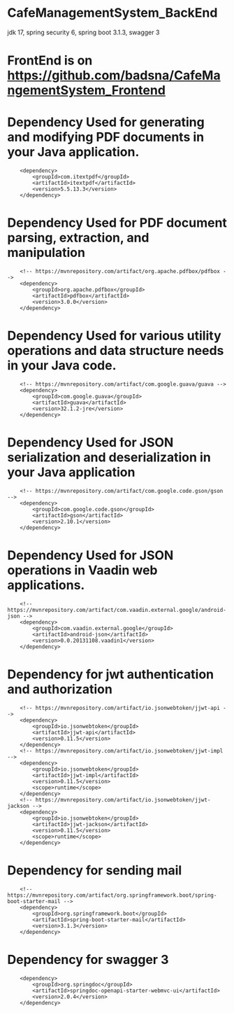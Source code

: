 # CafeManagementSystem_BackEnd
jdk 17, spring security 6, spring boot 3.1.3, swagger 3


# FrontEnd is on https://github.com/badsna/CafeMangementSystem_Frontend 

# Dependency  Used for generating and modifying PDF documents in your Java application.
  <!-- https://mvnrepository.com/artifact/com.itextpdf/itextpdf -->
        <dependency>
            <groupId>com.itextpdf</groupId>
            <artifactId>itextpdf</artifactId>
            <version>5.5.13.3</version>
        </dependency>
# Dependency Used for PDF document parsing, extraction, and manipulation
        <!-- https://mvnrepository.com/artifact/org.apache.pdfbox/pdfbox -->
        <dependency>
            <groupId>org.apache.pdfbox</groupId>
            <artifactId>pdfbox</artifactId>
            <version>3.0.0</version>
        </dependency>
# Dependency  Used for various utility operations and data structure needs in your Java code.
        <!-- https://mvnrepository.com/artifact/com.google.guava/guava -->
        <dependency>
            <groupId>com.google.guava</groupId>
            <artifactId>guava</artifactId>
            <version>32.1.2-jre</version>
        </dependency>
# Dependency Used for JSON serialization and deserialization in your Java application
        <!-- https://mvnrepository.com/artifact/com.google.code.gson/gson -->
        <dependency>
            <groupId>com.google.code.gson</groupId>
            <artifactId>gson</artifactId>
            <version>2.10.1</version>
        </dependency>
# Dependency Used for JSON operations in Vaadin web applications.
        <!-- https://mvnrepository.com/artifact/com.vaadin.external.google/android-json -->
        <dependency>
            <groupId>com.vaadin.external.google</groupId>
            <artifactId>android-json</artifactId>
            <version>0.0.20131108.vaadin1</version>
        </dependency>
# Dependency for jwt authentication and authorization
        <!-- https://mvnrepository.com/artifact/io.jsonwebtoken/jjwt-api -->
        <dependency>
            <groupId>io.jsonwebtoken</groupId>
            <artifactId>jjwt-api</artifactId>
            <version>0.11.5</version>
        </dependency>
        <!-- https://mvnrepository.com/artifact/io.jsonwebtoken/jjwt-impl -->
        <dependency>
            <groupId>io.jsonwebtoken</groupId>
            <artifactId>jjwt-impl</artifactId>
            <version>0.11.5</version>
            <scope>runtime</scope>
        </dependency>
        <!-- https://mvnrepository.com/artifact/io.jsonwebtoken/jjwt-jackson -->
        <dependency>
            <groupId>io.jsonwebtoken</groupId>
            <artifactId>jjwt-jackson</artifactId>
            <version>0.11.5</version>
            <scope>runtime</scope>
        </dependency>

  # Dependency for sending mail
        <!-- https://mvnrepository.com/artifact/org.springframework.boot/spring-boot-starter-mail -->
        <dependency>
            <groupId>org.springframework.boot</groupId>
            <artifactId>spring-boot-starter-mail</artifactId>
            <version>3.1.3</version>
        </dependency>
# Dependency for swagger 3
        <dependency>
            <groupId>org.springdoc</groupId>
            <artifactId>springdoc-openapi-starter-webmvc-ui</artifactId>
            <version>2.0.4</version>
        </dependency>

